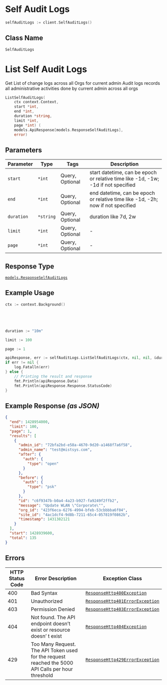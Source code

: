 # Self Audit Logs

```go
selfAuditLogs := client.SelfAuditLogs()
```

## Class Name

`SelfAuditLogs`


# List Self Audit Logs

Get List of change logs across all Orgs for current admin
Audit logs records all administrative activities done by current admin across all orgs

```go
ListSelfAuditLogs(
    ctx context.Context,
    start *int,
    end *int,
    duration *string,
    limit *int,
    page *int) (
    models.ApiResponse[models.ResponseSelfAuditLogs],
    error)
```

## Parameters

| Parameter | Type | Tags | Description |
|  --- | --- | --- | --- |
| `start` | `*int` | Query, Optional | start datetime, can be epoch or relative time like -1d, -1w; -1d if not specified |
| `end` | `*int` | Query, Optional | end datetime, can be epoch or relative time like -1d, -2h; now if not specified |
| `duration` | `*string` | Query, Optional | duration like 7d, 2w |
| `limit` | `*int` | Query, Optional | - |
| `page` | `*int` | Query, Optional | - |

## Response Type

[`models.ResponseSelfAuditLogs`](../../doc/models/response-self-audit-logs.md)

## Example Usage

```go
ctx := context.Background()





duration := "10m"

limit := 100

page := 1

apiResponse, err := selfAuditLogs.ListSelfAuditLogs(ctx, nil, nil, &duration, &limit, &page)
if err != nil {
    log.Fatalln(err)
} else {
    // Printing the result and response
    fmt.Println(apiResponse.Data)
    fmt.Println(apiResponse.Response.StatusCode)
}
```

## Example Response *(as JSON)*

```json
{
  "end": 1428954000,
  "limit": 100,
  "page": 1,
  "results": [
    {
      "admin_id": "72bfa2bd-e58a-4670-9d20-a1468f7a6f58",
      "admin_name": "test@mistsys.com",
      "after": {
        "auth": {
          "type": "open"
        }
      },
      "before": {
        "auth": {
          "type": "psk"
        }
      },
      "id": "c6f9347b-b0a4-4a23-b927-fa9249f2ffb2",
      "message": "Update WLAN \"Corporate\"",
      "org_id": "423f6eca-6276-4994-bfeb-53cbbbba6f04",
      "site_id": "4ac1dcf4-9d8b-7211-65c4-057819f0862b",
      "timestamp": 1431382121
    }
  ],
  "start": 1428939600,
  "total": 135
}
```

## Errors

| HTTP Status Code | Error Description | Exception Class |
|  --- | --- | --- |
| 400 | Bad Syntax | [`ResponseHttp400Exception`](../../doc/models/response-http-400-exception.md) |
| 401 | Unauthorized | [`ResponseHttp401ErrorException`](../../doc/models/response-http-401-error-exception.md) |
| 403 | Permission Denied | [`ResponseHttp403ErrorException`](../../doc/models/response-http-403-error-exception.md) |
| 404 | Not found. The API endpoint doesn’t exist or resource doesn’ t exist | [`ResponseHttp404Exception`](../../doc/models/response-http-404-exception.md) |
| 429 | Too Many Request. The API Token used for the request reached the 5000 API Calls per hour threshold | [`ResponseHttp429ErrorException`](../../doc/models/response-http-429-error-exception.md) |

